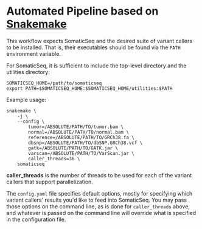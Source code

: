 # Automated Pipeline based on [Snakemake](https://snakemake.readthedocs.io/en/latest)

This workflow expects SomaticSeq and the desired suite of variant callers to be
installed. That is, their executables should be found via the `PATH` environment
variable.

For SomaticSeq, it is sufficient to include the top-level directory and the
utilities directory:

```
SOMATICSEQ_HOME=/path/to/somaticseq
export PATH=$SOMATICSEQ_HOME:$SOMATICSEQ_HOME/utilities:$PATH
```

Example usage:

```
snakemake \
    -j \
    --config \
        tumor=/ABSOLUTE/PATH/TO/tumor.bam \
        normal=/ABSOLUTE/PATH/TO/normal.bam \
        reference=/ABSOLUTE/PATH/TO/GRCh38.fa \
        dbsnp=/ABSOLUTE/PATH/TO/dbSNP.GRCh38.vcf \
        gatk=/ABSOLUTE/PATH/TO/GATK.jar \
        varscan=/ABSOLUTE/PATH/TO/VarScan.jar \
        caller_threads=36 \
    somaticseq
```

**caller_threads** is the number of threads to be used for each of the variant
callers that support parallelization.

The `config.yaml` file specifies default options, mostly for specifying which
variant callers' results you'd like to feed into SomaticSeq. You may pass those
options on the command line, as is done for `caller_threads` above, and whatever
is passed on the command line will override what is specified in the
configuration file.

